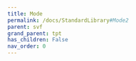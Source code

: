 ```yaml
---
title: Mode
permalink: /docs/StandardLibrary#Mode2
parent: svf
grand_parent: tpt
has_children: False
nav_order: 0
---
```

